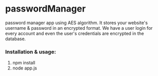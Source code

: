 # passwordManager
password manager app using AES algorithm. It stores your website's username & password in an encrypted format.
We have a user login for every account and even the user's credentials are encrypted in the database.


### Installation & usage:
1. npm install
2. node app.js
